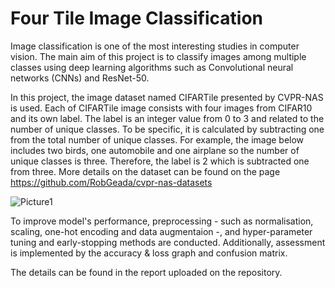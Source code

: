 # Four Tile Image Classification
Image classification is one of the most interesting studies in computer vision. The main aim of this project is to classify images among multiple classes using deep learning algorithms such as Convolutional neural networks (CNNs) and ResNet-50. 

In this project, the image dataset named CIFARTile presented by CVPR-NAS is used. Each of CIFARTile image consists with four images from CIFAR10 and its own label. The label is an integer value from 0 to 3 and related to the number of unique classes. To be specific, it is calculated by subtracting one from the total number of unique classes. For example, the image below includes two birds, one automobile and one airplane so the number of unique classes is three. Therefore, the label is 2 which is subtracted one from three. More details on the dataset can be found on the page https://github.com/RobGeada/cvpr-nas-datasets


![Picture1](https://user-images.githubusercontent.com/82886152/218500687-4acedd61-f643-448b-8604-9fc534ddc39c.png)

To improve model's performance, preprocessing - such as normalisation, scaling, one-hot encoding and data augmentaion -, and hyper-parameter tuning and early-stopping methods are conducted. Additionally, assessment is implemented by the accuracy & loss graph and confusion matrix.

The details can be found in the report uploaded on the repository.
